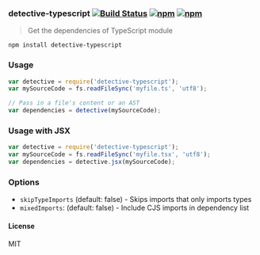 ### detective-typescript [![Build Status](http://img.shields.io/travis/pahen/detective-typescript/master.svg?style=flat-square)](https://travis-ci.org/pahen/detective-typescript) [![npm](http://img.shields.io/npm/v/detective-typescript.svg)](https://npmjs.org/package/detective-typescript) [![npm](http://img.shields.io/npm/dm/detective-typescript.svg)](https://npmjs.org/package/detective-typescript)

> Get the dependencies of TypeScript module

`npm install detective-typescript`

### Usage

```js
var detective = require('detective-typescript');
var mySourceCode = fs.readFileSync('myfile.ts', 'utf8');

// Pass in a file's content or an AST
var dependencies = detective(mySourceCode);

```

### Usage with JSX

```js
var detective = require('detective-typescript');
var mySourceCode = fs.readFileSync('myfile.tsx', 'utf8');
var dependencies = detective.jsx(mySourceCode);

```

### Options

- `skipTypeImports` (default: false) - Skips imports that only imports types
- `mixedImports`: (default: false) - Include CJS imports in dependency list

#### License

MIT
